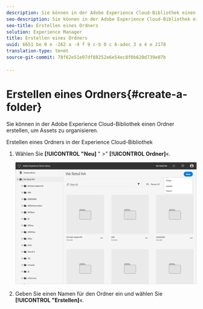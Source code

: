 ```yaml
---
description: Sie können in der Adobe Experience Cloud-Bibliothek einen Ordner erstellen, um Assets zu organisieren.
seo-description: Sie können in der Adobe Experience Cloud-Bibliothek einen Ordner erstellen, um Assets zu organisieren.
seo-title: Erstellen eines Ordners
solution: Experience Manager
title: Erstellen eines Ordners
uuid: 6651 be 0 e -262 a -4 f 9 c-b 0 c 6-adec 3 a 4 e 2178
translation-type: tm+mt
source-git-commit: 78f62e51e07df88252e6e54ec8f0b620d739e07b

---
```



# Erstellen eines Ordners{#create-a-folder}

Sie können in der Adobe Experience Cloud-Bibliothek einen Ordner erstellen, um Assets zu organisieren.

Erstellen eines Ordners in der Experience Cloud-Bibliothek

1. Wählen Sie **[!UICONTROL "Neu]** " &gt;" **[!UICONTROL Ordner]**«.

   ![](assets/library_new_folder_upload.png)

1. Geben Sie einen Namen für den Ordner ein und wählen Sie **[!UICONTROL "Erstellen]**«.

